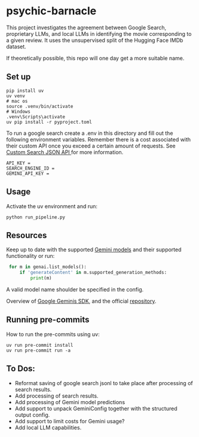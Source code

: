 # psychic-barnacle

This project investigates the agreement between Google Search, proprietary LLMs, and local LLMs in identifying the movie corresponding to a given review. It uses the unsupervised split of the Hugging Face IMDb dataset. 

If theoretically possible, this repo will one day get a more suitable name.

## Set up 


```
pip install uv
uv venv
# mac os 
source .venv/bin/activate
# Windows
.venv\Scripts\activate
uv pip install -r pyproject.toml
```

To run a google search create a .env in this directory and fill out the following environment variables. Remember there is a cost associated with their custom API 
once you exceed a certain amount of requests. See [ Custom Search JSON API ](https://developers.google.com/custom-search/v1/overview) for more information.

```
API_KEY = 
SEARCH_ENGINE_ID = 
GEMINI_API_KEY = 
```

## Usage

Activate the uv environment and run:

```
python run_pipeline.py
```

## Resources

Keep up to date with the supported [Gemini models](https://ai.google.dev/gemini-api/docs/models/) and their supported functionality or run:

```python
 for m in genai.list_models():
     if 'generateContent' in m.supported_generation_methods:
         print(m)
 ```

A valid model name shoulder be specified in the config. 

Overview of [Google Geminis SDK](https://cloud.google.com/vertex-ai/generative-ai/docs/sdks/overview), and the official [repository](https://github.com/googleapis/python-genai).

## Running pre-commits

How to run the pre-commits using uv:

```
uv run pre-commit install
uv run pre-commit run -a
```

## To Dos:
- Reformat saving of google search jsonl to take place after processing of search results.
- Add processing of search results.
- Add processing of Gemini model predictions
- Add support to unpack GeminiConfig together with the structured output config.
- Add support to limit costs for Gemini usage? 
- Add local LLM capabilities.